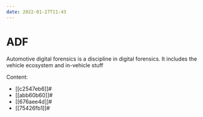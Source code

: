 ```yaml
---
date: 2022-01-27T11:43
---
```


# ADF

Automotive digital forensics is a discipline in digital forensics. It includes the vehicle ecosystem and in-vehicle stuff

Content:
- [[c2547eb6]]#
- [[abb60b60]]#
- [[676aee4d]]#
- [[75426fb1]]#
